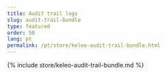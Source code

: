 ```yaml
---
title: Audit trail logs
slug: audit-trail-bundle
type: featured
order: 50
lang: pt
permalink: /pt/store/keleo-audit-trail-bundle.html
---
```


{% include store/keleo-audit-trail-bundle.md %}
